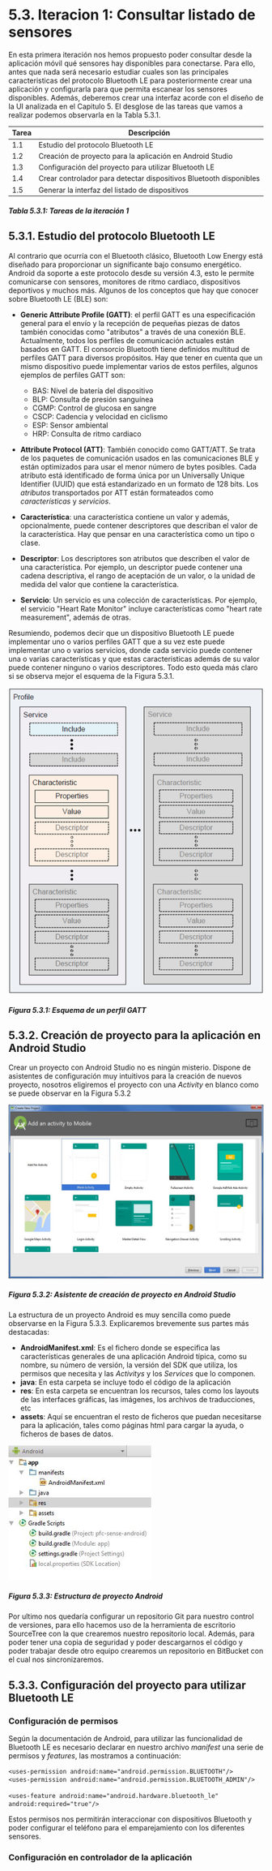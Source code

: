 # 5.3. Iteracion 1: Consultar listado de sensores

En esta primera iteración nos hemos propuesto poder consultar desde la aplicación móvil qué sensores hay disponibles para conectarse. Para ello, antes que nada será necesario estudiar cuales son las principales caracteristicas del protocolo Bluetooth LE para posteriormente crear una aplicación y configurarla para que permita escanear los sensores disponibles. Además, deberemos crear una interfaz acorde con el diseño de la UI analizada en el Capitulo 5. El desglose de las tareas que vamos a realizar podemos observarla en la Tabla 5.3.1.

| Tarea | Descripción |
| -- | -- |
| 1.1 | Estudio del protocolo Bluetooth LE |
| 1.2 | Creación de proyecto para la aplicación en Android Studio |
| 1.3 | Configuración del proyecto para utilizar Bluetooth LE |
| 1.4 | Crear controlador para detectar dispositivos Bluetooth disponibles |
| 1.5 | Generar la interfaz del listado de dispositivos |
##### *Tabla 5.3.1: Tareas de la iteración 1* 


## 5.3.1. Estudio del protocolo Bluetooth LE

Al contrario que ocurría con el Bluetooth clásico, Bluetooth Low Energy está diseñado para proporcionar un significante bajo consumo energético. Android da soporte a este protocolo desde su versión 4.3, esto le permite comunicarse con sensores, monitores de ritmo cardiaco, dispositivos deportivos y muchos más. Algunos de los conceptos que hay que conocer sobre Bluetooth LE (BLE) son:

- **Generic Attribute Profile (GATT)**: el perfil GATT es una especificación general para el envío y la recepción de pequeñas piezas de datos también conocidas como "atributos" a través de una conexión BLE. Actualmente, todos los perfiles de comunicación actuales están basados en GATT. El consorcio Bluetooth tiene definidos multitud de perfiles GATT para diversos propósitos. Hay que tener en cuenta que un mismo dispositivo puede implementar varios de estos perfiles, algunos ejemplos de perfiles GATT son:
   - BAS: Nivel de batería del dispositivo
   - BLP: Consulta de presión sanguínea
   - CGMP: Control de glucosa en sangre
   - CSCP: Cadencia y velocidad en ciclismo
   - ESP: Sensor ambiental 
   - HRP: Consulta de ritmo cardiaco
    

- **Attribute Protocol (ATT)**:  También conocido como GATT/ATT. Se trata de los paquetes de comunicación usados en las comunicaciones BLE y están optimizados para usar el menor número de bytes posibles. Cada atributo está identificado de forma única por un Universally Unique Identifier (UUID) que está estandarizado en un formato de 128 bits. Los *atributos* transportados por ATT están formateados como *características* y *servicios*.

- **Característica**: una característica contiene un valor y además, opcionalmente, puede contener descriptores que describan el valor de la característica. Hay que pensar en una característica como un tipo o clase.

- **Descriptor**: Los descriptores son atributos que describen el valor de una característica. Por ejemplo, un descriptor puede contener una cadena descriptiva, el rango de aceptación de un valor, o la unidad de medida del valor que contiene la característica.

- **Servicio**: Un servicio es una colección de características. Por ejemplo, el servicio "Heart Rate Monitor" incluye características como "heart rate measurement", además de otras.

Resumiendo, podemos decir que un dispositivo Bluetooth LE puede implementar uno o varios perfiles GATT que a su vez este puede implementar uno o varios servicios, donde cada servicio puede contener una o varias características y que estas caracteristicas además de su valor puede contener ninguno o varios descriptores. Todo esto queda más claro si se observa mejor el esquema de la Figura 5.3.1.

![](./imagenes/gatt_profiles.png)
##### *Figura 5.3.1: Esquema de un perfil GATT* 


## 5.3.2. Creación de proyecto para la aplicación en Android Studio

Crear un proyecto con Android Studio no es ningún misterio. Dispone de asistentes de configuración muy intuitivos para la creación de nuevos proyecto, nosotros eligiremos el proyecto con una *Activity* en blanco como se puede observar en la Figura 5.3.2

![](./imagenes/android_studio_creacion_proyecto.jpg)
##### *Figura 5.3.2: Asistente de creación de proyecto en Android Studio* 

La estructura de un proyecto Android es muy sencilla como puede observarse en la Figura 5.3.3. Explicaremos brevemente sus partes más destacadas:

- **AndroidManifest.xml**: Es el fichero donde se especifica las características generales de una aplicación Android típica, como su nombre, su número de versión, la versión del SDK que utiliza, los permisos que necesita y las *Activitys* y los *Services* que lo componen.
- **java**: En esta carpeta se incluye todo el código de la aplicación
- **res**: En esta carpeta se encuentran los recursos, tales como los layouts de las interfaces gráficas, las imágenes, los archivos de traducciones, etc
- **assets**: Aquí se encuentran el resto de ficheros que puedan necesitarse para la aplicación, tales como páginas html para cargar la ayuda, o ficheros de bases de datos.

![](./imagenes/android_studio_estructura_proyecto.jpg)
##### *Figura 5.3.3: Estructura de proyecto Android*

Por ultimo nos quedaría configurar un repositorio Git para nuestro control de versiones, para ello hacemos uso de la herramienta de escritorio SourceTree con la que crearemos nuestro repositorio local. Además, para poder tener una copia de seguridad y poder descargarnos el código y poder trabajar desde otro equipo crearemos un repositorio en BitBucket con el cual nos sincronizaremos.


## 5.3.3. Configuración del proyecto para utilizar Bluetooth LE


### Configuración de permisos

Según la documentación de Android, para utilizar las funcionalidad de Bluetooth LE es necesario declarar en nuestro archivo *manifest* una serie de permisos y *features*, las mostramos a continuación:

```
<uses-permission android:name="android.permission.BLUETOOTH"/>
<uses-permission android:name="android.permission.BLUETOOTH_ADMIN"/>

<uses-feature android:name="android.hardware.bluetooth_le" android:required="true"/>
```

Estos permisos nos permitirán interaccionar con dispositivos Bluetooth y poder configurar el teléfono para el emparejamiento con los diferentes sensores.


### Configuración en controlador de la aplicación


